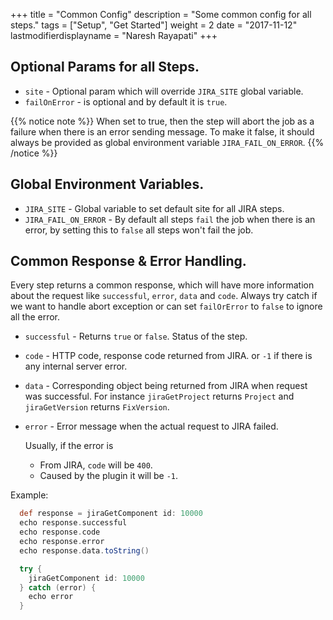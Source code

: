 +++
title = "Common Config"
description = "Some common config for all steps."
tags = ["Setup", "Get Started"]
weight = 2
date = "2017-11-12"
lastmodifierdisplayname = "Naresh Rayapati"
+++

## Optional Params for all Steps.

* `site` - Optional param which will override `JIRA_SITE` global variable.
* `failOnError` - is optional and by default it is `true`.

{{% notice note %}}
When set to true, then the step will abort the job as a failure when there is an error sending message. To make it false, it should always be provided as global environment variable `JIRA_FAIL_ON_ERROR`.
{{% /notice %}}

## Global Environment Variables.

* `JIRA_SITE` - Global variable to set default site for all JIRA steps.
* `JIRA_FAIL_ON_ERROR` - By default all steps `fail` the job when there is an error, by setting this to `false` all steps won't fail the job.

## Common Response & Error Handling.

Every step returns a common response, which will have more information about the request like `successful`, `error`, `data` and `code`. Always try catch if we want to handle abort exception or can set `failOrError` to `false` to ignore all the error.

* `successful` - Returns `true` or `false`. Status of the step.
* `code` - HTTP code, response code returned from JIRA. or `-1` if there is any internal server error.
* `data` - Corresponding object being returned from JIRA when request was successful. For instance `jiraGetProject` returns `Project` and `jiraGetVersion` returns `FixVersion`.
* `error` - Error message when the actual request to JIRA failed.

   Usually, if the error is
     * From JIRA, `code` will be `400`.
     * Caused by the plugin it will be `-1`.

Example:
```groovy
  def response = jiraGetComponent id: 10000
  echo response.successful
  echo response.code
  echo response.error
  echo response.data.toString()

  try {
    jiraGetComponent id: 10000
  } catch (error) {
    echo error
  }
```
